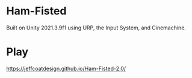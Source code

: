 # Ham-Fisted
Built on Unity 2021.3.9f1 using URP, the Input System, and Cinemachine.
# Play
https://jeffcoatdesign.github.io/Ham-Fisted-2.0/
